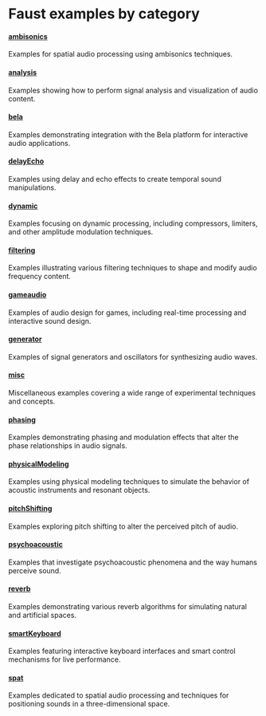 # Faust examples by category

#### [ambisonics](ambisonics.md)
Examples for spatial audio processing using ambisonics techniques.

#### [analysis](ambisonics.md)
Examples showing how to perform signal analysis and visualization of audio content.

#### [bela](bela.md)
Examples demonstrating integration with the Bela platform for interactive audio applications.

#### [delayEcho](delayEcho.md)
Examples using delay and echo effects to create temporal sound manipulations.

#### [dynamic](dynamic.md)
Examples focusing on dynamic processing, including compressors, limiters, and other amplitude modulation techniques.

#### [filtering](filtering.md)
Examples illustrating various filtering techniques to shape and modify audio frequency content.

#### [gameaudio](gameaudio.md)
Examples of audio design for games, including real-time processing and interactive sound design.

#### [generator](generator.md)
Examples of signal generators and oscillators for synthesizing audio waves.

#### [misc](misc.md)
Miscellaneous examples covering a wide range of experimental techniques and concepts.

#### [phasing](phasing.md)
Examples demonstrating phasing and modulation effects that alter the phase relationships in audio signals.

#### [physicalModeling](physicalModeling.md)
Examples using physical modeling techniques to simulate the behavior of acoustic instruments and resonant objects.

#### [pitchShifting](pitchShifting.md)
Examples exploring pitch shifting to alter the perceived pitch of audio.

#### [psychoacoustic](psychoacoustic.md)
Examples that investigate psychoacoustic phenomena and the way humans perceive sound.

#### [reverb](reverb.md)
Examples demonstrating various reverb algorithms for simulating natural and artificial spaces.

#### [smartKeyboard](smartKeyboard.md)
Examples featuring interactive keyboard interfaces and smart control mechanisms for live performance.

#### [spat](spat.md)
Examples dedicated to spatial audio processing and techniques for positioning sounds in a three-dimensional space.
